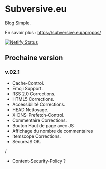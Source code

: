 # Subversive.eu

Blog Simple.

En savoir plus :   <https://subversive.eu/apropos/>

[![Netlify Status](https://api.netlify.com/api/v1/badges/f6104326-809a-4b92-8914-4a7a34467c5c/deploy-status)](https://app.netlify.com/sites/subversive-eu-site/deploys)

## Prochaine version

### v.02.1

- Cache-Control.
- Emoji Support.
- RSS 2.0 Corrections.
- HTML5 Corrections.
- Accessibilité Corrections.
- HEAD Nettoyage.
- X-DNS-Prefetch-Control.
- Commentaire Corrections.
- Bouton Haut de page avec JS
- Affichage du nombre de commentaires
- Itemscope Corrections.
- SecureJS OK.

/

- Content-Security-Policy ?
